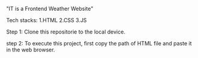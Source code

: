 "IT is a Frontend Weather Website"

Tech stacks:
 1.HTML
 2.CSS
 3.JS

Step 1:
 Clone this repositorie to the local device.

step 2:
 To execute this project, first copy the path of HTML file and paste it in the web browser.
  

